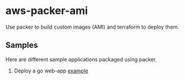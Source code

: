 # aws-packer-ami

Use packer to build custom images (AMI) and terraform to deploy them.

## Samples

Here are different sample applications packaged using packer.

1. Deploy a go web-app [example](learn-terraform-provisioning-packer)

